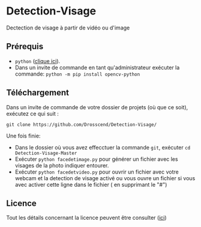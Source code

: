 # Detection-Visage
Dectection de visage à partir de vidéo ou d'image

## Prérequis

- `python` ([clique ici](https://www.python.org/downloads/)).
- Dans un invite de commande en tant qu'administrateur exécuter la commande: `python -m pip install opencv-python`

## Téléchargement

Dans un invite de commande de votre dossier de projets (où que ce soit), exécutez ce qui suit :

`git clone https://github.com/Drosscend/Detection-Visage/`

Une fois finie: 

- Dans le dossier où vous avez effecctuer la commande `git`, exécuter `cd Detection-Visage-Master`
- Exécuter `python facedetimage.py` pour générer un fichier avec les visages de la photo indiquer entourer.
- Exécuter `python facedetvideo.py` pour ouvrir un fichier avec votre webcam et la detection de visage activé ou vous ouvre un fichier si vous avec activer cette ligne dans le fichier ( en supprimant le "#")

## Licence

Tout les détails concernant la licence peuvent être consulter ([ici](https://github.com/Drosscend/Detection-Visage/blob/master/LICENSE))
